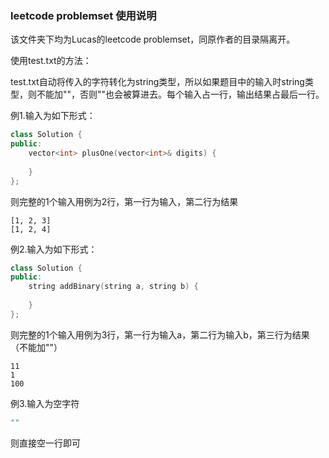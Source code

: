 ### leetcode problemset 使用说明

该文件夹下均为Lucas的leetcode problemset，同原作者的目录隔离开。

使用test.txt的方法：

test.txt自动将传入的字符转化为string类型，所以如果题目中的输入时string类型，则不能加""，否则""也会被算进去。每个输入占一行，输出结果占最后一行。

例1.输入为如下形式：

```c++
class Solution {
public:
    vector<int> plusOne(vector<int>& digits) {
       
    }
};
```

则完整的1个输入用例为2行，第一行为输入，第二行为结果

```
[1, 2, 3]
[1, 2, 4]
```

例2.输入为如下形式：

```c++
class Solution {
public:
    string addBinary(string a, string b) {
        
    }
};
```

则完整的1个输入用例为3行，第一行为输入a，第二行为输入b，第三行为结果（不能加""）

```
11
1
100
```

例3.输入为空字符

```c++
""
```

则直接空一行即可

```c++

```

